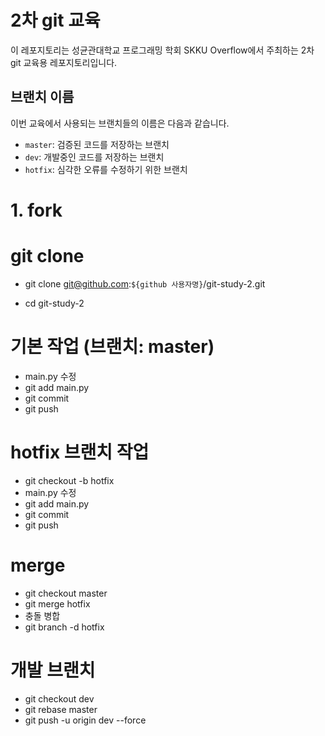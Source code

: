 # 2차 git 교육

이 레포지토리는 성균관대학교 프로그래밍 학회 SKKU Overflow에서 주최하는 2차 git 교육용 레포지토리입니다.

## 브랜치 이름

이번 교육에서 사용되는 브랜치들의 이름은 다음과 같습니다.

- `master`: 검증된 코드를 저장하는 브랜치
- `dev`: 개발중인 코드를 저장하는 브랜치
- `hotfix`: 심각한 오류를 수정하기 위한 브랜치

# 1. fork

# git clone

- git clone git@github.com:`${github 사용자명}`/git-study-2.git

- cd git-study-2

# 기본 작업 (브랜치: master)

- main.py 수정
- git add main.py
- git commit
- git push

# hotfix 브랜치 작업

- git checkout -b hotfix
- main.py 수정
- git add main.py
- git commit
- git push

# merge

- git checkout master
- git merge hotfix
- 충돌 병합
- git branch -d hotfix

# 개발 브랜치

- git checkout dev
- git rebase master
- git push -u origin dev --force
